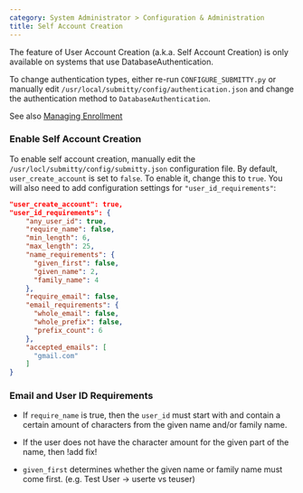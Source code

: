 ```yaml
---
category: System Administrator > Configuration & Administration
title: Self Account Creation
---
```


The feature of User Account Creation (a.k.a. Self Account Creation) is
only available on systems that use DatabaseAuthentication.

To change authentication types, either re-run `CONFIGURE_SUBMITTY.py`
or manually edit `/usr/local/submitty/config/authentication.json` and
change the authentication method to `DatabaseAuthentication`.

See also [Managing Enrollment](/instructor/course_management/managing_enrollment)


### Enable Self Account Creation

To enable self account creation, manually edit the
`/usr/locl/submitty/config/submitty.json` configuration file. By
default, `user_create_account` is set to `false`. To enable it, change
this to `true`.  You will also need to add configuration settings for
`"user_id_requirements"`:


```json
"user_create_account": true,
"user_id_requirements": {
    "any_user_id": true,
    "require_name": false,
    "min_length": 6,
    "max_length": 25,
    "name_requirements": {
      "given_first": false,
      "given_name": 2,
      "family_name": 4
    },
    "require_email": false,
    "email_requirements": {
      "whole_email": false,
      "whole_prefix": false,
      "prefix_count": 6
    },
    "accepted_emails": [
      "gmail.com"
    ]
}
```


### Email and User ID Requirements


* If `require_name` is true, then the `user_id` must start with and contain a
certain amount of characters from the given name and/or family name.

* If the user does not have the character amount for the given part of the name, then !add fix!

* `given_first` determines whether the given name or family name must come first. (e.g. Test User -> userte vs teuser)

